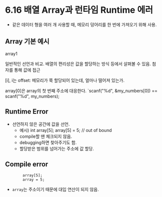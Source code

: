 # 6.16 배열 Array과 런타임 Runtime 에러

* 같은 데이터 형을 여러 개 사용할 때, 메모리 덩어리를 한 번에 가져오기 위해 사용.

## Array 기본 예시

array1

일반적인 선언과 비교.
배열의 편리성은 값을 할당하는 방식 등에서 살펴볼 수 있음.
첨자를 통해 값에 접근

[i], i는 offset: 메모리가 쭉 할당되어 있는데, 얼마나 떨어져 있는가.

array[0]은 array의 첫 번째 주소에 대응한다.
`scanf("%d", &my_numbers[0]) == scanf("%d", my_numbers);

## Runtime Error

* 선언하지 않은 공간에 값을 선언.
    - 예시)
            int array[5];
            array[5] = 5; // out of bound
    - compile할 땐 체크되지 않음.
    - debugging하면 찾아주기도 함.
    - 할당받은 범위를 넘어가는 주소에 값 할당.

## Compile error
            array[5];
            array = 5;
- `array`는 주소이기 때문에 대입 연산이 되지 않음.